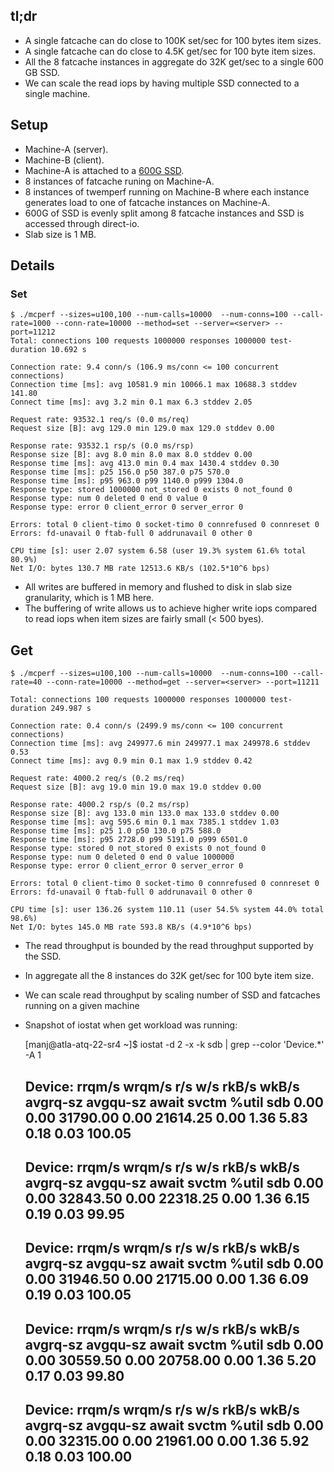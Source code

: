 ## tl;dr

- A single fatcache can do close to 100K set/sec for 100 bytes item sizes.
- A single fatcache can do close to 4.5K get/sec for 100 byte item sizes.
- All the 8 fatcache instances in aggregate do 32K get/sec to a single 600 GB SSD.
- We can scale the read iops by having multiple SSD connected to a single machine.

## Setup

- Machine-A (server).
- Machine-B (client).
- Machine-A is attached to a [600G SSD](https://github.com/twitter/fatcache/blob/master/notes/intel-ssd-320-specification.pdf).
- 8 instances of fatcache runing on Machine-A.
- 8 instances of twemperf running on Machine-B where each instance generates load to one of fatcache instances on Machine-A.
- 600G of SSD is evenly split among 8 fatcache instances and SSD is accessed through direct-io.
- Slab size is 1 MB.

## Details

### Set

    $ ./mcperf --sizes=u100,100 --num-calls=10000  --num-conns=100 --call-rate=1000 --conn-rate=10000 --method=set --server=<server> --port=11212
    Total: connections 100 requests 1000000 responses 1000000 test-duration 10.692 s

    Connection rate: 9.4 conn/s (106.9 ms/conn <= 100 concurrent connections)
    Connection time [ms]: avg 10581.9 min 10066.1 max 10688.3 stddev 141.80
    Connect time [ms]: avg 3.2 min 0.1 max 6.3 stddev 2.05

    Request rate: 93532.1 req/s (0.0 ms/req)
    Request size [B]: avg 129.0 min 129.0 max 129.0 stddev 0.00

    Response rate: 93532.1 rsp/s (0.0 ms/rsp)
    Response size [B]: avg 8.0 min 8.0 max 8.0 stddev 0.00
    Response time [ms]: avg 413.0 min 0.4 max 1430.4 stddev 0.30
    Response time [ms]: p25 156.0 p50 387.0 p75 570.0
    Response time [ms]: p95 963.0 p99 1140.0 p999 1304.0
    Response type: stored 1000000 not_stored 0 exists 0 not_found 0
    Response type: num 0 deleted 0 end 0 value 0
    Response type: error 0 client_error 0 server_error 0

    Errors: total 0 client-timo 0 socket-timo 0 connrefused 0 connreset 0
    Errors: fd-unavail 0 ftab-full 0 addrunavail 0 other 0

    CPU time [s]: user 2.07 system 6.58 (user 19.3% system 61.6% total 80.9%)
    Net I/O: bytes 130.7 MB rate 12513.6 KB/s (102.5*10^6 bps)

- All writes are buffered in memory and flushed to disk in slab size granularity, which is 1 MB here.
- The buffering of write allows us to achieve higher write iops compared to read iops when item sizes are fairly small (< 500 byes).

## Get

    $ ./mcperf --sizes=u100,100 --num-calls=10000  --num-conns=100 --call-rate=40 --conn-rate=10000 --method=get --server=<server> --port=11211

    Total: connections 100 requests 1000000 responses 1000000 test-duration 249.987 s

    Connection rate: 0.4 conn/s (2499.9 ms/conn <= 100 concurrent connections)
    Connection time [ms]: avg 249977.6 min 249977.1 max 249978.6 stddev 0.53
    Connect time [ms]: avg 0.9 min 0.1 max 1.9 stddev 0.42

    Request rate: 4000.2 req/s (0.2 ms/req)
    Request size [B]: avg 19.0 min 19.0 max 19.0 stddev 0.00

    Response rate: 4000.2 rsp/s (0.2 ms/rsp)
    Response size [B]: avg 133.0 min 133.0 max 133.0 stddev 0.00
    Response time [ms]: avg 595.6 min 0.1 max 7385.1 stddev 1.03
    Response time [ms]: p25 1.0 p50 130.0 p75 588.0
    Response time [ms]: p95 2728.0 p99 5191.0 p999 6501.0
    Response type: stored 0 not_stored 0 exists 0 not_found 0
    Response type: num 0 deleted 0 end 0 value 1000000
    Response type: error 0 client_error 0 server_error 0

    Errors: total 0 client-timo 0 socket-timo 0 connrefused 0 connreset 0
    Errors: fd-unavail 0 ftab-full 0 addrunavail 0 other 0

    CPU time [s]: user 136.26 system 110.11 (user 54.5% system 44.0% total 98.6%)
    Net I/O: bytes 145.0 MB rate 593.8 KB/s (4.9*10^6 bps)

- The read throughput is bounded by the read throughput supported by the SSD.
- In aggregate all the 8 instances do 32K get/sec for 100 byte item size.
- We can scale read throughput by scaling number of SSD and fatcaches running on a given machine
- Snapshot of iostat when get workload was running:

    [manj@atla-atq-22-sr4 ~]$ iostat -d 2 -x -k sdb | grep --color 'Device.*' -A 1

    Device:         rrqm/s   wrqm/s   r/s   w/s    rkB/s    wkB/s avgrq-sz avgqu-sz   await  svctm  %util
    sdb               0.00     0.00 31790.00  0.00 21614.25     0.00     1.36     5.83    0.18   0.03 100.05
    --
    Device:         rrqm/s   wrqm/s   r/s   w/s    rkB/s    wkB/s avgrq-sz avgqu-sz   await  svctm  %util
    sdb               0.00     0.00 32843.50  0.00 22318.25     0.00     1.36     6.15    0.19   0.03  99.95
    --
    Device:         rrqm/s   wrqm/s   r/s   w/s    rkB/s    wkB/s avgrq-sz avgqu-sz   await  svctm  %util
    sdb               0.00     0.00 31946.50  0.00 21715.00     0.00     1.36     6.09    0.19   0.03 100.05
    --
    Device:         rrqm/s   wrqm/s   r/s   w/s    rkB/s    wkB/s avgrq-sz avgqu-sz   await  svctm  %util
    sdb               0.00     0.00 30559.50  0.00 20758.00     0.00     1.36     5.20    0.17   0.03  99.80
    --
    Device:         rrqm/s   wrqm/s   r/s   w/s    rkB/s    wkB/s avgrq-sz avgqu-sz   await  svctm  %util
    sdb               0.00     0.00 32315.00  0.00 21961.00     0.00     1.36     5.92    0.18   0.03 100.00
    --
